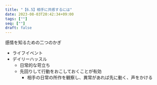 ```yaml
---
title: "【6.5】相手に共感するには"
date: 2023-08-03T20:42:34+09:00
tags: [""]
seq: [""]
draft: false
---
```


感情を知るための二つのかぎ
- ライフイベント
- デイリーハッスル
  - 日常的な苛立ち
  - 先回りして行動をおこしておくことが有効
    - 相手の日常の所作を観察し、異常があれば先に動く、声をかける